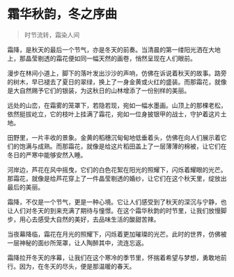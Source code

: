 # 霜华秋韵，冬之序曲
> 时节流转，霜染人间

霜降，是秋天的最后一个节气，亦是冬天的前奏。当清晨的第一缕阳光洒在大地上，那晶莹剔透的霜花便如同一幅天然的画卷，悄然呈现在人们眼前。

漫步在林间小道上，脚下的落叶发出沙沙的声响，仿佛在诉说着秋天的故事。路旁的树木，早已褪去了夏日的翠绿，换上了一身金黄或火红的盛装。而那霜花，就像是大自然赐予它们的银装，为这秋日的山林增添了一份别样的美丽。

远处的山峦，在霜雾的笼罩下，若隐若现，宛如一幅水墨画。山顶上的那棵老松，依然挺拔屹立，它的枝叶上挂满了霜花，宛如一位身披银甲的战士，守护着这片土地。

田野里，一片丰收的景象。金黄的稻穗沉甸甸地低垂着头，仿佛在向人们展示着它们的饱满与成熟。而那霜花，就像是给这片稻田盖上了一层薄薄的棉被，让它们在冬日的严寒中能够安然入睡。

河岸边，芦花在风中摇曳，它们的白色花絮在阳光的照耀下，闪烁着耀眼的光芒。那霜花，就像是给芦花穿上了一件晶莹剔透的婚纱，让它们在这个秋天里，绽放出最后的美丽。

霜降，不仅是一个节气，更是一种心境。它让人们感受到了秋天的深沉与宁静，也让人们对冬天的到来充满了期待与憧憬。在这个霜华秋韵的时节里，让我们放慢脚步，用心去感受大自然的美好，去品味生活的酸甜苦辣。

当夜幕降临，霜花在月光的照耀下，闪烁着更加璀璨的光芒。此时的世界，仿佛被一层神秘的面纱所笼罩，让人陶醉其中，流连忘返。

霜降拉开冬天的序幕，让我们在这个寒冷的季节里，怀揣着希望与梦想，勇敢地前行。因为，在冬天的尽头，便是那温暖的春天。